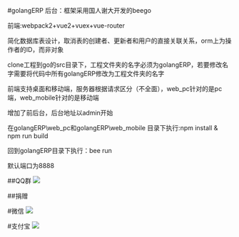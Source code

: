 #golangERP
后台：框架采用国人谢大开发的beego

前端:webpack2+vue2+vuex+vue-router

简化数据库表设计，取消表的创建者、更新者和用户的直接关联关系，orm上为操作者的ID，而非对象

clone工程到go的src目录下，工程文件夹的名字必须为golangERP，若要修改名字需要将代码中所有golangERP修改为工程文件夹的名字

前端支持桌面和移动端，服务器根据请求区分（不全面），web_pc针对的是pc端，web_mobile针对的是移动端

增加了前后台，后台地址以admin开始

在golangERP\web_pc和golangERP\web_mobile 目录下执行:npm install & npm run build 

回到golangERP目录下执行：bee run 

默认端口为8888

##QQ群
![](http://i.imgur.com/fxfcP6k.png)

##捐赠

#微信
![](http://i.imgur.com/ScbDcOW.jpg)

#支付宝
![](http://i.imgur.com/3zoIh5S.jpg)

